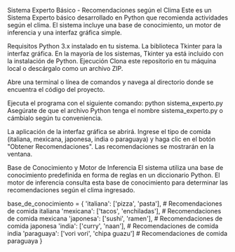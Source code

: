 Sistema Experto Básico - Recomendaciones según el Clima
Este es un Sistema Experto básico desarrollado en Python que recomienda actividades según el clima. El sistema incluye una base de conocimiento, un motor de inferencia y una interfaz gráfica simple.

Requisitos
Python 3.x instalado en tu sistema.
La biblioteca Tkinter para la interfaz gráfica. En la mayoría de los sistemas, Tkinter ya está incluido con la instalación de Python.
Ejecución
Clona este repositorio en tu máquina local o descárgalo como un archivo ZIP.

Abre una terminal o línea de comandos y navega al directorio donde se encuentra el código del proyecto.

Ejecuta el programa con el siguiente comando: python sistema_experto.py Asegúrate de que el archivo Python tenga el nombre sistema_experto.py o cámbialo según tu conveniencia.

La aplicación de la interfaz gráfica se abrirá. Ingrese el tipo de comida (italiana, mexicana, japonesa, india o paraguaya) y haga clic en el botón "Obtener Recomendaciones". Las recomendaciones se mostrarán en la ventana.

Base de Conocimiento y Motor de Inferencia
El sistema utiliza una base de conocimiento predefinida en forma de reglas en un diccionario Python. El motor de inferencia consulta esta base de conocimiento para determinar las recomendaciones según el clima ingresado.

base_de_conocimiento = {
    'italiana': ['pizza', 'pasta'],  # Recomendaciones de comida italiana
    'mexicana': ['tacos', 'enchiladas'],  # Recomendaciones de comida mexicana
    'japonesa': ['sushi', 'ramen'],  # Recomendaciones de comida japonesa
    'india': ['curry', 'naan'],  # Recomendaciones de comida india
    'paraguaya': ['vori vori', 'chipa guazu'] # Recomendaciones de comida paraguaya
}
